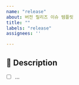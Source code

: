 ```yaml
---
name: "release"
about: 버전 릴리즈 이슈 템플릿
title: ""
labels: "release"
assignees: ''

---
```


## 📌 Description

- [ ] ...

